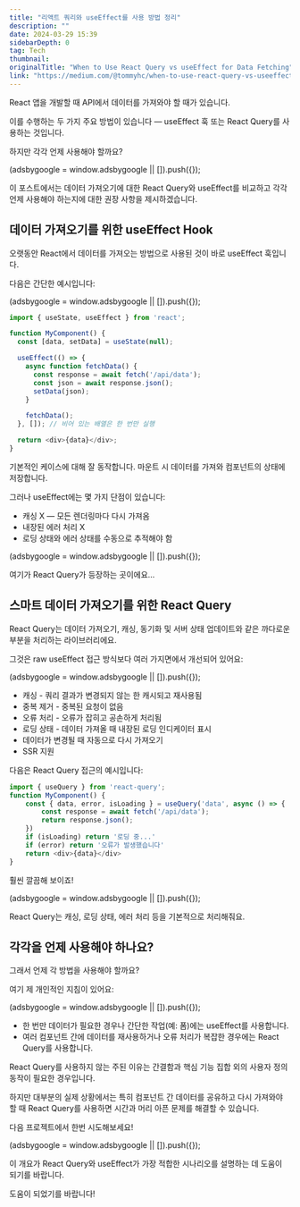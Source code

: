 ```yaml
---
title: "리액트 쿼리와 useEffect를 사용 방법 정리"
description: ""
date: 2024-03-29 15:39
sidebarDepth: 0
tag: Tech
thumbnail: 
originalTitle: "When to Use React Query vs useEffect for Data Fetching"
link: "https://medium.com/@tommyhc/when-to-use-react-query-vs-useeffect-for-data-fetching-2412a8a70641"
---
```



React 앱을 개발할 때 API에서 데이터를 가져와야 할 때가 있습니다.

이를 수행하는 두 가지 주요 방법이 있습니다 — useEffect 훅 또는 React Query를 사용하는 것입니다.

하지만 각각 언제 사용해야 할까요?

<!-- ui-log 수평형 -->
<ins class="adsbygoogle"
  style="display:block"
  data-ad-client="ca-pub-4877378276818686"
  data-ad-slot="9743150776"
  data-ad-format="auto"
  data-full-width-responsive="true"></ins>
<component is="script">
(adsbygoogle = window.adsbygoogle || []).push({});
</component>

이 포스트에서는 데이터 가져오기에 대한 React Query와 useEffect를 비교하고 각각 언제 사용해야 하는지에 대한 권장 사항을 제시하겠습니다.

## 데이터 가져오기를 위한 useEffect Hook

오랫동안 React에서 데이터를 가져오는 방법으로 사용된 것이 바로 useEffect 훅입니다.

다음은 간단한 예시입니다:

<!-- ui-log 수평형 -->
<ins class="adsbygoogle"
  style="display:block"
  data-ad-client="ca-pub-4877378276818686"
  data-ad-slot="9743150776"
  data-ad-format="auto"
  data-full-width-responsive="true"></ins>
<component is="script">
(adsbygoogle = window.adsbygoogle || []).push({});
</component>

```js
import { useState, useEffect } from 'react';

function MyComponent() {
  const [data, setData] = useState(null);

  useEffect(() => {
    async function fetchData() {
      const response = await fetch('/api/data');
      const json = await response.json();
      setData(json);
    }

    fetchData();
  }, []); // 비어 있는 배열은 한 번만 실행

  return <div>{data}</div>;
}
```

기본적인 케이스에 대해 잘 동작합니다. 마운트 시 데이터를 가져와 컴포넌트의 상태에 저장합니다.

그러나 useEffect에는 몇 가지 단점이 있습니다:

- 캐싱 X — 모든 렌더링마다 다시 가져옴
- 내장된 에러 처리 X
- 로딩 상태와 에러 상태를 수동으로 추적해야 함

<!-- ui-log 수평형 -->
<ins class="adsbygoogle"
  style="display:block"
  data-ad-client="ca-pub-4877378276818686"
  data-ad-slot="9743150776"
  data-ad-format="auto"
  data-full-width-responsive="true"></ins>
<component is="script">
(adsbygoogle = window.adsbygoogle || []).push({});
</component>

여기가 React Query가 등장하는 곳이에요…

## 스마트 데이터 가져오기를 위한 React Query

React Query는 데이터 가져오기, 캐싱, 동기화 및 서버 상태 업데이트와 같은 까다로운 부분을 처리하는 라이브러리에요.

그것은 raw useEffect 접근 방식보다 여러 가지면에서 개선되어 있어요:

<!-- ui-log 수평형 -->
<ins class="adsbygoogle"
  style="display:block"
  data-ad-client="ca-pub-4877378276818686"
  data-ad-slot="9743150776"
  data-ad-format="auto"
  data-full-width-responsive="true"></ins>
<component is="script">
(adsbygoogle = window.adsbygoogle || []).push({});
</component>

- 캐싱 - 쿼리 결과가 변경되지 않는 한 캐시되고 재사용됨
- 중복 제거 - 중복된 요청이 없음
- 오류 처리 - 오류가 잡히고 공손하게 처리됨
- 로딩 상태 - 데이터 가져올 때 내장된 로딩 인디케이터 표시
- 데이터가 변경될 때 자동으로 다시 가져오기
- SSR 지원

다음은 React Query 접근의 예시입니다:

```js
import { useQuery } from 'react-query';
function MyComponent() {
    const { data, error, isLoading } = useQuery('data', async () => {
        const response = await fetch('/api/data');
        return response.json();
    })
    if (isLoading) return '로딩 중...'
    if (error) return '오류가 발생했습니다'
    return <div>{data}</div>
}
```

훨씬 깔끔해 보이죠!

<!-- ui-log 수평형 -->
<ins class="adsbygoogle"
  style="display:block"
  data-ad-client="ca-pub-4877378276818686"
  data-ad-slot="9743150776"
  data-ad-format="auto"
  data-full-width-responsive="true"></ins>
<component is="script">
(adsbygoogle = window.adsbygoogle || []).push({});
</component>

React Query는 캐싱, 로딩 상태, 에러 처리 등을 기본적으로 처리해줘요.

## 각각을 언제 사용해야 하나요?

그래서 언제 각 방법을 사용해야 할까요?

여기 제 개인적인 지침이 있어요:

<!-- ui-log 수평형 -->
<ins class="adsbygoogle"
  style="display:block"
  data-ad-client="ca-pub-4877378276818686"
  data-ad-slot="9743150776"
  data-ad-format="auto"
  data-full-width-responsive="true"></ins>
<component is="script">
(adsbygoogle = window.adsbygoogle || []).push({});
</component>

- 한 번만 데이터가 필요한 경우나 간단한 작업(예: 폼)에는 useEffect를 사용합니다.
- 여러 컴포넌트 간에 데이터를 재사용하거나 오류 처리가 복잡한 경우에는 React Query를 사용합니다.

React Query를 사용하지 않는 주된 이유는 간결함과 핵심 기능 집합 외의 사용자 정의 동작이 필요한 경우입니다.

하지만 대부분의 실제 상황에서는 특히 컴포넌트 간 데이터를 공유하고 다시 가져와야 할 때 React Query를 사용하면 시간과 머리 아픈 문제를 해결할 수 있습니다.

다음 프로젝트에서 한번 시도해보세요!

<!-- ui-log 수평형 -->
<ins class="adsbygoogle"
  style="display:block"
  data-ad-client="ca-pub-4877378276818686"
  data-ad-slot="9743150776"
  data-ad-format="auto"
  data-full-width-responsive="true"></ins>
<component is="script">
(adsbygoogle = window.adsbygoogle || []).push({});
</component>

이 개요가 React Query와 useEffect가 가장 적합한 시나리오를 설명하는 데 도움이 되기를 바랍니다.

도움이 되었기를 바랍니다!